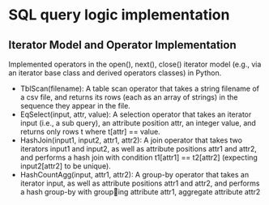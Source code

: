 # SQL query logic implementation
## Iterator Model and Operator Implementation

Implemented operators in the open(), next(), close() iterator model (e.g., via an
iterator base class and derived operators classes) in Python. 
* TblScan(filename): A table scan operator that takes a string filename of a csv file, and
returns its rows (each as an array of strings) in the sequence they appear in the file.
* EqSelect(input, attr, value): A selection operator that takes an iterator input (i.e.,
a sub query), an attribute position attr, an integer value, and returns only rows t where
t[attr] == value.
* HashJoin(input1, input2, attr1, attr2): A join operator that takes two iterators
input1 and input2, as well as attribute positions attr1 and attr2, and performs a hash
join with condition t1[attr1] == t2[attr2] (expecting input2[attr2] to be unique).
* HashCountAgg(input, attr1, attr2): A group-by operator that takes an iterator input,
as well as attribute positions attr1 and attr2, and performs a hash group-by with grouping attribute attr1, aggregate attribute attr2
